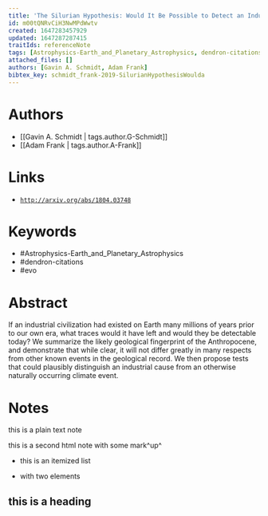 ```yaml
---
title: 'The Silurian Hypothesis: Would It Be Possible to Detect an Industrial Civilization in the Geological Record?'
id: m00tQNRvCiH3NwMPdWwtv
created: 1647283457929
updated: 1647287287415
traitIds: referenceNote
tags: [Astrophysics-Earth_and_Planetary_Astrophysics, dendron-citations, evo]
attached_files: []
authors: [Gavin A. Schmidt, Adam Frank]
bibtex_key: schmidt_frank-2019-SilurianHypothesisWoulda
---
```

# Authors
 - [[Gavin A. Schmidt | tags.author.G-Schmidt]]
 - [[Adam Frank | tags.author.A-Frank]]

# Links
 - [`http://arxiv.org/abs/1804.03748`](http://arxiv.org/abs/1804.03748)

# Keywords
 - #Astrophysics-Earth_and_Planetary_Astrophysics
 - #dendron-citations
 - #evo


# Abstract  
If an industrial civilization had existed on Earth many millions of years prior to our own era, what traces would it have left and would they be detectable today? We summarize the likely geological fingerprint of the Anthropocene, and demonstrate that while clear, it will not differ greatly in many respects from other known events in the geological record. We then propose tests that could plausibly distinguish an industrial cause from an otherwise naturally occurring climate event.

# Notes
this is a plain text note
this is a second html note with some mark^up^
-   this is an itemized list
-   with two elements
## this is a heading
